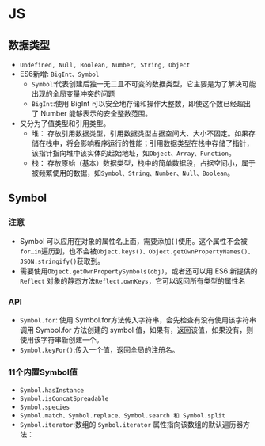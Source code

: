 # JS
## 数据类型
* `Undefined, Null, Boolean, Number, String, Object`
* ES6新增: `BigInt、Symbol`
  - `Symbol`:代表创建后独一无二且不可变的数据类型，它主要是为了解决可能出现的全局变量冲突的问题
  - `BigInt`:使用 BigInt 可以安全地存储和操作大整数，即使这个数已经超出了 Number 能够表示的安全整数范围。
* 又分为了值类型和引用类型。
  - 堆： 存放引用数据类型，引用数据类型占据空间大、大小不固定。如果存储在栈中，将会影响程序运行的性能；引用数据类型在栈中存储了指针，该指针指向堆中该实体的起始地址，如`Object、Array、Function`。
  - 栈： 存放原始（基本）数据类型，栈中的简单数据段，占据空间小，属于被频繁使用的数据，如`Symbol、String、Number、Null、Boolean`。

## Symbol
### 注意
* Symbol 可以应用在对象的属性名上面，需要添加`[]`使用。这个属性不会被`for…in`遍历到，也不会被`Object.keys()、Object.getOwnPropertyNames()、JSON.stringify()`获取到。
* 需要使用`Object.getOwnPropertySymbols(obj)`，或者还可以用 ES6 新提供的 `Reflect` 对象的静态方法`Reflect.ownKeys`，它可以返回所有类型的属性名

### API
* `Symbol.for`: 使用 Symbol.for方法传入字符串，会先检查有没有使用该字符串调用 Symbol.for 方法创建的 symbol 值，如果有，返回该值，如果没有，则使用该字符串新创建一个。
* `Symbol.keyFor()`:传入一个值，返回全局的注册名。

### 11个内置Symbol值
* `Symbol.hasInstance`
* `Symbol.isConcatSpreadable`
* `Symbol.species`
* `Symbol.match、Symbol.replace、Symbol.search 和 Symbol.split`
* `Symbol.iterator`:数组的 `Symbol.iterator` 属性指向该数组的默认遍历器方法：